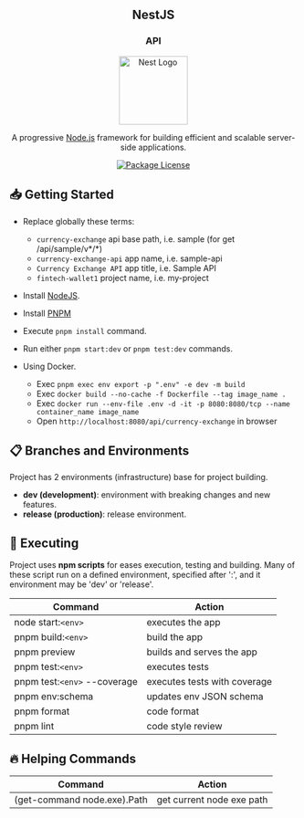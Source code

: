 <h2 align="center"><b>NestJS</b></h2>
<h3 align="center"><b>API</b></h3>

<p align="center">
  <a href="http://nestjs.com/" target="blank"><img src="https://nestjs.com/img/logo-small.svg" width="120" alt="Nest Logo" /></a>
</p>

<p align="center">
  A progressive <a href="http://nodejs.org" target="_blank">Node.js</a> framework for building efficient and scalable server-side applications.
</p>

<p align="center">
  <a href="https://github.com/estebangarviso/nestjs-template" target="_blank">
	<img src="https://img.shields.io/github/license/estebangarviso/nestjs-template" alt="Package License" />
  </a>
</p>

## 📥 **Getting Started**

- Replace globally these terms:

    - `currency-exchange` api base path, i.e. sample (for get /api/sample/v*/*)
    - `currency-exchange-api` app name, i.e. sample-api
    - `Currency Exchange API` app title, i.e. Sample API
    - `fintech-wallet1` project name, i.e. my-project

- Install [NodeJS](https://nodejs.org/es/).
- Install [PNPM](https://pnpm.io/installation)
- Execute `pnpm install` command.
- Run either `pnpm start:dev` or `pnpm test:dev` commands.

- Using Docker.
    - Exec `pnpm exec env export -p ".env" -e dev -m build`
    - Exec `docker build --no-cache -f Dockerfile --tag image_name .`
    - Exec `docker run --env-file .env -d -it -p 8080:8080/tcp --name container_name image_name`
    - Open `http://localhost:8080/api/currency-exchange` in browser

## 📋 **Branches and Environments**

Project has 2 environments (infrastructure) base for project building.

- **dev (development)**: environment with breaking changes and new features.
- **release (production)**: release environment.

## 🧪 **Executing**

Project uses **npm scripts** for eases execution, testing and building.
Many of these script run on a defined environment, specified after ':', and
it environment may be 'dev' or 'release'.

| Command                      | Action                       |
| ---------------------------- | ---------------------------- |
| node start:`<env>`           | executes the app             |
| pnpm build:`<env>`           | build the app                |
| pnpm preview                 | builds and serves the app    |
| pnpm test:`<env>`            | executes tests               |
| pnpm test:`<env>` --coverage | executes tests with coverage |
| pnpm env:schema              | updates env JSON schema      |
| pnpm format                  | code format                  |
| pnpm lint                    | code style review            |

## 🔥 **Helping Commands**

| Command                     | Action                    |
| --------------------------- | ------------------------- |
| (get-command node.exe).Path | get current node exe path |
